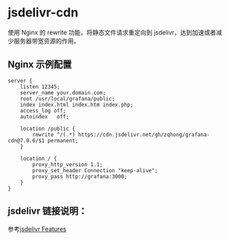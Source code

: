 # jsdelivr-cdn

使用 Nginx 的 rewrite 功能，将静态文件请求重定向到 jsdelivr，达到加速或者减少服务器带宽资源的作用。

## Nginx 示例配置

```
server {
    listen 12345;
    server_name your.domain.com;
    root /usr/local/grafana/public;
    index index.html index.htm index.php;
    access_log off;
    autoindex   off;

    location /public {
        rewrite ^/(.*) https://cdn.jsdelivr.net/gh/zqhong/grafana-cdn@7.0.6/$1 permanent;
    }

    location / {
        proxy_http_version 1.1;
        proxy_set_header Connection "keep-alive";
        proxy_pass http://grafana:3000;
    }
}
```


## jsdelivr 链接说明：

参考[jsdelivr Features](https://www.jsdelivr.com/features)
